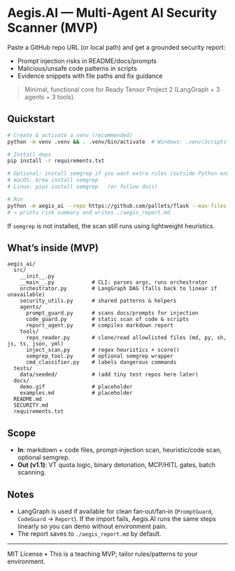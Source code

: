 # Aegis.AI — Multi‑Agent AI Security Scanner (MVP)

Paste a GitHub repo URL (or local path) and get a grounded security report:
- Prompt injection risks in README/docs/prompts
- Malicious/unsafe code patterns in scripts
- Evidence snippets with file paths and fix guidance

> Minimal, functional core for Ready Tensor Project 2 (LangGraph + 3 agents + 3 tools).

## Quickstart

```bash
# Create & activate a venv (recommended)
python -m venv .venv && . .venv/bin/activate  # Windows: .venv\Scripts\activate

# Install deps
pip install -r requirements.txt

# Optional: install semgrep if you want extra rules (outside Python env)
# macOS: brew install semgrep
# Linux: pipx install semgrep   (or follow docs)

# Run
python -m aegis_ai --repo https://github.com/pallets/flask --max-files 60
# → prints risk summary and writes ./aegis_report.md
```

If `semgrep` is not installed, the scan still runs using lightweight heuristics.

## What’s inside (MVP)

```
aegis_ai/
  src/
    __init__.py
    __main__.py            # CLI: parses args, runs orchestrator
    orchestrator.py        # LangGraph DAG (falls back to linear if unavailable)
    security_utils.py      # shared patterns & helpers
    agents/
      prompt_guard.py      # scans docs/prompts for injection
      code_guard.py        # static scan of code & scripts
      report_agent.py      # compiles markdown report
    tools/
      repo_reader.py       # clone/read allowlisted files (md, py, sh, js, ts, json, yml)
      inject_scan.py       # regex heuristics + score()
      semgrep_tool.py      # optional semgrep wrapper
      cmd_classifier.py    # labels dangerous commands
  tests/
    data/seeded/           # (add tiny test repos here later)
  docs/
    demo.gif               # placeholder
    examples.md            # placeholder
  README.md
  SECURITY.md
  requirements.txt
```

## Scope
- **In**: markdown + code files, prompt‑injection scan, heuristic/code scan, optional semgrep.
- **Out (v1.1)**: VT quota logic, binary detonation, MCP/HITL gates, batch scanning.

## Notes
- LangGraph is used if available for clean fan‑out/fan‑in (`PromptGuard`, `CodeGuard` → `Report`). If the import fails, Aegis.AI runs the same steps linearly so you can demo without environment pain.
- The report saves to `./aegis_report.md` by default.

---

MIT License • This is a teaching MVP; tailor rules/patterns to your environment.
